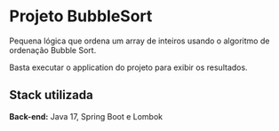 
# Projeto BubbleSort

Pequena lógica que ordena um array de inteiros usando o algoritmo de ordenação Bubble Sort.

Basta executar o application do projeto para exibir os resultados.


## Stack utilizada

**Back-end:** Java 17, Spring Boot e Lombok


